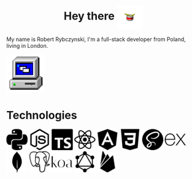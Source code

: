 
<h1 align="center">Hey there <img src="./images/drum.webp"/ align="center" width="66"></h1>

My name is Robert Rybczynski, I'm a full-stack developer from Poland, living in London. 


<img src="./images/techno.gif" width="100"/>
  <h1>Technologies</h1>
   
  <img src="./images/python.svg" width="55"/>
  <img src="./images/nodedotjs.svg" width="55"/>
  <img src="./images/typescript.svg" width="55"/>
  <img src="./images/react.svg" width="55"/>
  <img src="./images/angular.svg" width="55"/>
    <img src="./images/css3.svg" width="55"/>
  <img src="./images/sass.svg" width="55"/>
  <img src="./images/express.svg" width="55"/>
  <img src="./images/mongodb.svg" width="55"/>
  <img src="./images/postgresql.svg" width="55"/>
  <img src="./images/koa.svg" width="55"/>
  <img src="./images/graphql.svg" width="55"/>
  <img src="./images/firebase.svg" width="55"/>


 </div>






<!--
**Rob4ert/Rob4ert** is a ✨ _special_ ✨ repository because its `README.md` (this file) appears on your GitHub profile.

Here are some ideas to get you started:

- 🔭 I’m currently working on ...
- 🌱 I’m currently learning ...
- 👯 I’m looking to collaborate on ...
- 🤔 I’m looking for help with ...
- 💬 Ask me about ...
- 📫 How to reach me: ...
- 😄 Pronouns: ...
- ⚡ Fun fact: ...
-->
